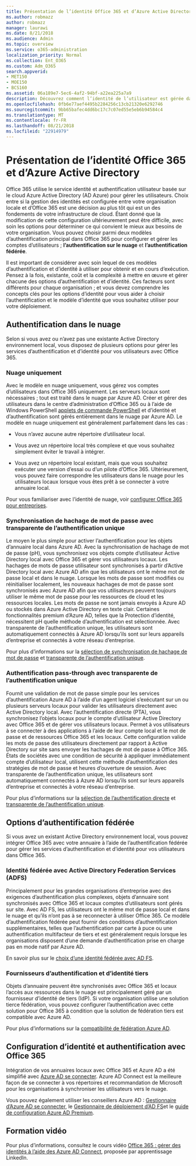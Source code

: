 ```yaml
---
title: Présentation de l’identité Office 365 et d’Azure Active Directory
ms.author: robmazz
author: robmazz
manager: laurawi
ms.date: 8/21/2018
ms.audience: Admin
ms.topic: overview
ms.service: o365-administration
localization_priority: Normal
ms.collection: Ent_O365
ms.custom: Adm_O365
search.appverid:
- MET150
- MOE150
- BCS160
ms.assetid: 06a189e7-5ec6-4af2-94bf-a22ea225a7a9
description: Découvrez comment l’identité de l’utilisateur est gérée dans Office 365.
ms.openlocfilehash: 0fb6e77aef4495b2284256c13cb21320e6292746
ms.sourcegitcommit: 9bb65bafec4dd6bc17c7c07ed55e5eb6b94584c4
ms.translationtype: MT
ms.contentlocale: fr-FR
ms.lasthandoff: 08/21/2018
ms.locfileid: "22914979"
---
```

# <a name="understanding-office-365-identity-and-azure-active-directory"></a>Présentation de l’identité Office 365 et d’Azure Active Directory

Office 365 utilise le service identité et authentification utilisateur basée sur le cloud Azure Active Directory (AD Azure) pour gérer les utilisateurs. Choix entre si la gestion des identités est configurée entre votre organisation locale et d’Office 365 est une décision au plus tôt qui est un des fondements de votre infrastructure de cloud. Étant donné que la modification de cette configuration ultérieurement peut être difficile, avec soin les options pour déterminer ce qui convient le mieux aux besoins de votre organisation. Vous pouvez choisir parmi deux modèles d’authentification principal dans Office 365 pour configurer et gérer les comptes d’utilisateurs ; **l’authentification sur le nuage** et **l’authentification fédérée**.
  
Il est important de considérer avec soin lequel de ces modèles d’authentification et d’identité à utiliser pour obtenir et en cours d’exécution. Pensez à la fois, existante, coût et la complexité à mettre en œuvre et gérer chacune des options d’authentification et d’identité. Ces facteurs sont différents pour chaque organisation ; et vous devez comprendre les concepts clés pour les options d’identité pour vous aider à choisir l’authentification et le modèle d’identité que vous souhaitez utiliser pour votre déploiement.
  
## <a name="cloud-authentication"></a>Authentification dans le nuage

Selon si vous avez ou n’avez pas une existante Active Directory environnement local, vous disposez de plusieurs options pour gérer les services d’authentification et d’identité pour vos utilisateurs avec Office 365.
  
### <a name="cloud-only"></a>Nuage uniquement

Avec le modèle en nuage uniquement, vous gérez vos comptes d’utilisateurs dans Office 365 uniquement. Les serveurs locaux sont nécessaires ; tout est traité dans le nuage par Azure AD. Créer et gérer des utilisateurs dans le centre d’administration d’Office 365 ou à l’aide de Windows PowerShell [applets de commande PowerShell](https://docs.microsoft.com/office365/enterprise/powershell/manage-office-365-with-office-365-powershell) et d’identité et d’authentification sont gérés entièrement dans le nuage par Azure AD. Le modèle en nuage uniquement est généralement parfaitement dans les cas : 
  
- Vous n’avez aucune autre répertoire d’utilisateur local.
    
- Vous avez un répertoire local très complexe et que vous souhaitez simplement éviter le travail à intégrer.
    
- Vous avez un répertoire local existant, mais que vous souhaitez exécuter une version d’essai ou d’un pilote d’Office 365. Ultérieurement, vous pouvez faire correspondre les utilisateurs dans le nuage pour les utilisateurs locaux lorsque vous êtes prêt à se connecter à votre annuaire local.
    
Pour vous familiariser avec l’identité de nuage, voir [configurer Office 365 pour entreprises](https://support.office.com/article/6a3a29a0-e616-4713-99d1-15eda62d04fa).
  
### <a name="password-hash-sync-with-seamless-single-sign-on"></a>Synchronisation de hachage de mot de passe avec transparente de l’authentification unique

Le moyen le plus simple pour activer l’authentification pour les objets d’annuaire local dans Azure AD. Avec la synchronisation de hachage de mot de passe (pH), vous synchronisez vos objets compte d’utilisateur Active Directory local avec Office 365 et gérer vos utilisateurs locaux. Les hachages de mots de passe utilisateur sont synchronisés à partir d’Active Directory local avec Azure AD afin que les utilisateurs ont le même mot de passe local et dans le nuage. Lorsque les mots de passe sont modifiés ou réinitialiser localement, les nouveaux hachages de mot de passe sont synchronisés avec Azure AD afin que vos utilisateurs peuvent toujours utiliser le même mot de passe pour les ressources de cloud et les ressources locales. Les mots de passe ne sont jamais envoyés à Azure AD ou stockés dans Azure Active Directory en texte clair. Certaines fonctionnalités premium d’Azure AD, telles que la Protection d’identité, nécessitent pH quelle méthode d’authentification est sélectionnée. Avec transparente de l’authentification unique, les utilisateurs sont automatiquement connectés à Azure AD lorsqu’ils sont sur leurs appareils d’entreprise et connectés à votre réseau d’entreprise.
  
Pour plus d’informations sur la [sélection de synchronisation de hachage de mot de passe](https://docs.microsoft.com/azure/security/azure-ad-choose-authn) et [transparente de l’authentification unique](https://docs.microsoft.com/azure/active-directory/connect/active-directory-aadconnect-sso).
  
### <a name="pass-through-authentication-with-seamless-single-sign-on"></a>Authentification pass-through avec transparente de l’authentification unique

Fournit une validation de mot de passe simple pour les services d’authentification Azure AD à l’aide d’un agent logiciel s’exécutant sur un ou plusieurs serveurs locaux pour valider les utilisateurs directement avec Active Directory local. Avec l’authentification directe (PTA), vous synchronisez l’objets locaux pour le compte d’utilisateur Active Directory avec Office 365 et de gérer vos utilisateurs locaux. Permet à vos utilisateurs à se connecter à des applications à l’aide de leur compte local et le mot de passe et de ressources Office 365 et les locaux. Cette configuration valide les mots de passe des utilisateurs directement par rapport à Active Directory sur site sans envoyer les hachages de mot de passe à Office 365. États de sociétés avec une condition de sécurité à appliquer immédiatement compte d’utilisateur local, utilisent cette méthode d’authentification des stratégies de mot de passe et heures d’ouverture de session. Avec transparente de l’authentification unique, les utilisateurs sont automatiquement connectés à Azure AD lorsqu’ils sont sur leurs appareils d’entreprise et connectés à votre réseau d’entreprise.
  
Pour plus d’informations sur la [sélection de l’authentification directe](https://docs.microsoft.com/azure/security/azure-ad-choose-authn) et [transparente de l’authentification unique](https://docs.microsoft.com/azure/active-directory/connect/active-directory-aadconnect-sso).
  
## <a name="federated-authentication-options"></a>Options d’authentification fédérée

Si vous avez un existant Active Directory environnement local, vous pouvez intégrer Office 365 avec votre annuaire à l’aide de l’authentification fédérée pour gérer les services d’authentification et d’identité pour vos utilisateurs dans Office 365.
  
### <a name="federated-identity-with-active-directory-federation-services-ad-fs"></a>Identité fédérée avec Active Directory Federation Services (ADFS)

Principalement pour les grandes organisations d’entreprise avec des exigences d’authentification plus complexes, objets d’annuaire sont synchronisés avec Office 365 et locaux comptes d’utilisateurs sont gérés sur site. Avec AD FS, les utilisateurs ont le même mot de passe local et dans le nuage et qu’ils n’ont pas à se reconnecter à utiliser Office 365. Ce modèle d’authentification fédérée peut fournir des conditions d’authentification supplémentaires, telles que l’authentification par carte à puce ou une authentification multifacteur de tiers et est généralement requis lorsque les organisations disposent d’une demande d’authentification prise en charge pas en mode natif par Azure AD.
  
En savoir plus sur le [choix d’une identité fédérée avec AD FS](https://docs.microsoft.com/azure/security/azure-ad-choose-authn).
  
### <a name="third-party-authentication-and-identity-providers"></a>Fournisseurs d’authentification et d’identité tiers

Objets d’annuaire peuvent être synchronisés avec Office 365 et locaux l’accès aux ressources dans le nuage est principalement géré par un fournisseur d’identité de tiers (IdP). Si votre organisation utilise une solution tierce fédération, vous pouvez configurer l’authentification avec cette solution pour Office 365 à condition que la solution de fédération tiers est compatible avec Azure AD.
  
Pour plus d’informations sur la [compatibilité de fédération Azure AD](https://docs.microsoft.com/azure/active-directory/connect/active-directory-aadconnect-federation-compatibility).
  
## <a name="configuring-identity-and-authentication-with-office-365"></a>Configuration d’identité et authentification avec Office 365

Intégration de vos annuaires locaux avec Office 365 et Azure AD a été simplifié avec [Azure AD se connecter](https://docs.microsoft.com/azure/active-directory/connect/active-directory-aadconnect). Azure AD Connect est la meilleure façon de se connecter à vos répertoires et recommandation de Microsoft pour les organisations à synchroniser les utilisateurs vers le nuage.
  
Vous pouvez également utiliser les conseillers Azure AD : [Gestionnaire d’Azure AD se connecter](https://aka.ms/aadconnectpwsync), le [Gestionnaire de déploiement d’AD FS](https://aka.ms/adfsguidance)et le [guide de configuration Azure AD Premium](https://aka.ms/aadpguidance).
  
## <a name="video-training"></a>Formation vidéo

Pour plus d’informations, consultez le cours vidéo [Office 365 : gérer des identités à l’aide des Azure AD Connect](https://support.office.com/article/90991a1d-c0ab-479a-b413-35c9706f6fed.aspx), proposée par apprentissage LinkedIn.
